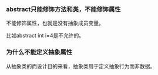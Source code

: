 ### abstract只能修饰方法和类，不能修饰属性

不能修饰属性，也就是没有抽象成员变量。

比如abstract int i=4是不允许的。

### 为什么不能定义抽象属性

从抽象类的而设计目的来看，抽象类用于定义抽象行为而非数据。